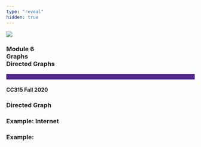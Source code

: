```yaml
---
type: "reveal"
hidden: true
---
```


<section>
<img class="stretch plain" src="/images/core-logo-on-white.png">
<h3> Module 6 <br> Graphs <br> Directed Graphs</h3>
<hr style="height:15px;color:512888;background-color:512888;">
<h4>CC315 Fall 2020</h4>
</section>

<section>
<h3>Directed Graph</h3>
</section>

<section>
<h3>Example: Internet</h3>
</section>

<section>
<h3>Example: </h3>
</section>